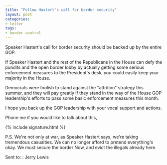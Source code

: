 ```yaml
---
title: "Follow Hastert's call for border security"
layout: post
categories:
- letter
tags:
- border control
---
```


Speaker Hastert's call for border security should be backed up by the entire GOP.

If Speaker Hastert and the rest of the Republicans in the House can defy the pundits and the open border lobby by actually getting some serious enforcement measures to the President's desk, you could easily keep your majority in the House.

Democrats were foolish to stand against the "attrition" strategy this summer, and they will pay greatly if they stand in the way of the House GOP leadership's efforts to pass some basic enforcement measures this month.

I hope you back up the GOP leadership with your vocal support and actions.

Phone me if you would like to talk about this,

{% include signature.html %}

P.S. We're not only at war, as Speaker Hastert says, we're taking tremendous casualties. We can no longer afford to pretend everything's okay. We must secure the border Now, and evict the illegals already here.

Sent to:
: Jerry Lewis
